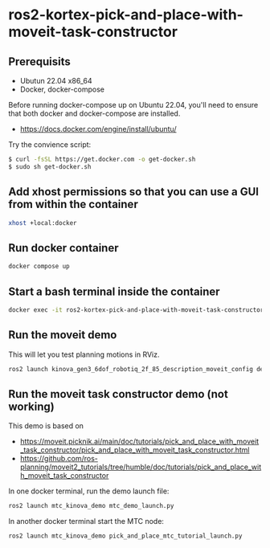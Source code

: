 # ros2-kortex-pick-and-place-with-moveit-task-constructor

## Prerequisits 

- Ubutun 22.04 x86_64
- Docker, docker-compose

Before running docker-compose up on Ubuntu 22.04, you'll need to ensure that both docker and docker-compose are installed.

- https://docs.docker.com/engine/install/ubuntu/

Try the convience script:

```bash
$ curl -fsSL https://get.docker.com -o get-docker.sh
$ sudo sh get-docker.sh
```

## Add xhost permissions so that you can use a GUI from within the container

```bash
xhost +local:docker
```

## Run docker container

```bash
docker compose up
```

## Start a bash terminal inside the container

```bash
docker exec -it ros2-kortex-pick-and-place-with-moveit-task-constructor bash
```

## Run the moveit demo

This will let you test planning motions in RViz.

```bash
ros2 launch kinova_gen3_6dof_robotiq_2f_85_description_moveit_config demo.launch.py
```

## Run the moveit task constructor demo (not working)

This demo is based on 
- https://moveit.picknik.ai/main/doc/tutorials/pick_and_place_with_moveit_task_constructor/pick_and_place_with_moveit_task_constructor.html
- https://github.com/ros-planning/moveit2_tutorials/tree/humble/doc/tutorials/pick_and_place_with_moveit_task_constructor

In one docker terminal, run the demo launch file:

```bash
ros2 launch mtc_kinova_demo mtc_demo_launch.py
```

In another docker terminal start the MTC node:

```bash
ros2 launch mtc_kinova_demo pick_and_place_mtc_tutorial_launch.py
```